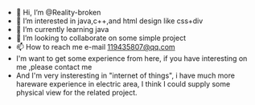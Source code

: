 - 👋 Hi, I’m @Reality-broken
- 👀 I’m interested in java,c++,and html design like css+div 
- 🌱 I’m currently learning java
- 💞️ I’m looking to collaborate on some simple project
- 📫 How to reach me e-mail 119435807@qq.com
- I'm want to get some experience from here, if you have interesting on me ,please contact me
- And I'm very insteresting in "internet of things", i have much more hareware experience in electric area, I think I could supply some physical view for the related project.

<!---
Reality-broken/Reality-broken is a ✨ special ✨ repository because its `README.md` (this file) appears on your GitHub profile.
You can click the Preview link to take a look at your changes.
--->
